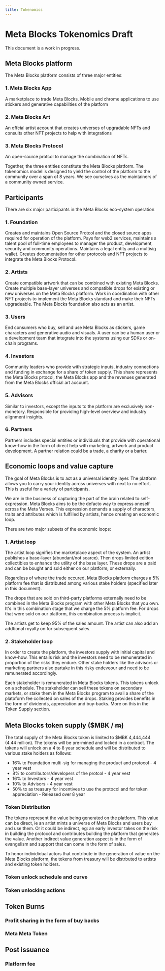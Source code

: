 ```yaml
---
title: Tokenomics
---
```


# Meta Blocks Tokenomics Draft

This document is a work in progress.

## Meta Blocks platform
The Meta Blocks platform consists of three major entities:
### 1. Meta Blocks App
A marketplace to trade Meta Blocks. Mobile and chrome applications to use stickers and generative capabilities of the platform 
### 2. Meta Blocks Art
An offcial artist account that creates universes of upgradable NFTs and consults other NFT projects to help with integrations
### 3. Meta Blocks Protocol
An open-source protcol to manage the combination of NFTs.

Together, the three entities constitute the Meta Blocks platform.  The tokenomics model is designed to yield the control of the platform to the community over a span of 8 years. We see ourselves as the maintainers of a community owned service.

## Participants
There are six major participants in the Meta Blocks eco-system operation:

### 1. Foundation
Creates and maintains Open Source Protcol and the closed source apps required for operation of the platform. Pays for web2 services, maintains a talent pool of full-time employees to manager the product, development, security and community operations. Maintains a legal entity and a multisig wallet. Creates documentation for other protocols and NFT projects to integrate the Meta Blocks Protocol.

### 2. Artists
Create compatible artwork that can be combined with existing Meta Blocks. Create multiple base-layer universes and compatible drops for existing or new universes on the Meta Blocks platform. Work in coordination with other NFT projects to implement the Meta Blocks standard and make their NFTs upgradeable. The Meta Blocks foundation also acts as an artist. 

### 3. Users
End consumers who buy, sell and use Meta Blocks as stickers, game characters and generative audio and visuals. A user can be a human user or a development team that integrate into the systems using our SDKs or on-chain programs.

### 4. Investors
Community leaders who provide with strategic inputs, industry connections and funding in exchange for a share of token supply. This share represents the Meta Blocks prtocol, the Meta Blocks app and the revenues generated from the Meta Blocks official art account.

### 5. Advisors
Similar to investors, except the inputs to the platform are exclusively non-monetory. Responsible for providing high-level overview and industry alignment insights.

### 6. Partners
Partners includes special entities or individuals that provide with operational know-how in the form of direct help with marketing, artwork and product development. A partner relation could be a trade, a charity or a barter.

## Economic loops and value capture 
The goal of Meta Blocks is to act as a universal identity layer. The platform allows you to carry your identity across universes with next to no effort. This is useful for a variety of participants. 

We are in the business of capturing the part of the brain related to self-expression. Meta Blocks aims to be the defacto way to express oneself across the Meta Verses. This expression demands a supply of characters, traits and attributes which is fulfilled by artists, hence creating an economic loop.

There are two major subsets of the economic loops:
### 1. Artist loop
The artist loop signifies the marketplace aspect of the system. An artist publishes a base-layer (abundant/not scarce). Then drops limited edition collectibles to enhance the utility of the base layer. These drops are a paid and can be bought and sold either on our platform, or externally. 

Regardless of where the trade occured, Meta Blocks platform charges a 5% platform fee that is distributed among various stake holders (specified later in this document). 

The drops that are sold on third-party platforms externally need to be combined in the Meta Blocks program with other Meta Blocks that you own. It's in this combination stage that we charge the 5% platform fee. For drops that were sold on our platform, this combination process is implicit.

The artists get to keep 95% of the sales amount. The artist can also add an addtional royalty on for subsequent sales. 

### 2. Stakeholder loop
In order to create the platform, the investors supply with initial capital and know-how. This entails risk and the investors need to be remunerated in proportion of the risks they endure. Other stake holders like the advisors or marketing partners also partake in this risky endeveour and need to be remunerated accordingly. 

Each stakeholder is remunerated in Meta Blocks tokens. This tokens unlock on a schedule. The stakeholder can sell these tokens on secondary markets, or stake them in the Meta Blocks program to avail a share of the platoform fee collected on sales of the drops. Staking provides benefits in the form of dividends, appreciation and buy-backs. More on this in the Token Supply section.

## Meta Blocks token supply ($MBK / ᵯ)
The total supply of the Meta Blocks token is limited to  $MBK 4,444,444 (4.44 million). The tokens will be pre-mined and locked in a contract. The tokens will unlock on a 4 to 8 year schedule and will be distributed to various stake holders as follows:
- 16% to Foundation multi-sig for managing the product and protocol - 4 year vest
- 8% to contributors/developers of the protcol - 4 year vest
- 16% to Investors - 4 year vest
- 10% to Advisors - 4 year vest
- 50% to as treasury for incentives to use the protocol and for token appreciation - Released over 8 year

### Token Distribution
The tokens represent the value being generated on the platform. This value can be direct, ie an artist mints a universe of Meta Blocks and users buy and use them. Or it could be indirect, eg: an early investor takes on the risk in building the protocol and contributes building the platform that generates the value. Another indirect value generation aspect is in the form of evangelism and support that can come in the form of sales.

To honor individidual actors that contribute in the generation of value on the Meta Blocks platform, the tokens from treasury will be distrbuted to artists and existing token holders.

### Token unlock schedule and curve
### Token unlocking actions

## Token Burns
### Profit sharing in the form of buy backs
### Meta Meta Token

## Post issuance
### Platform fee



